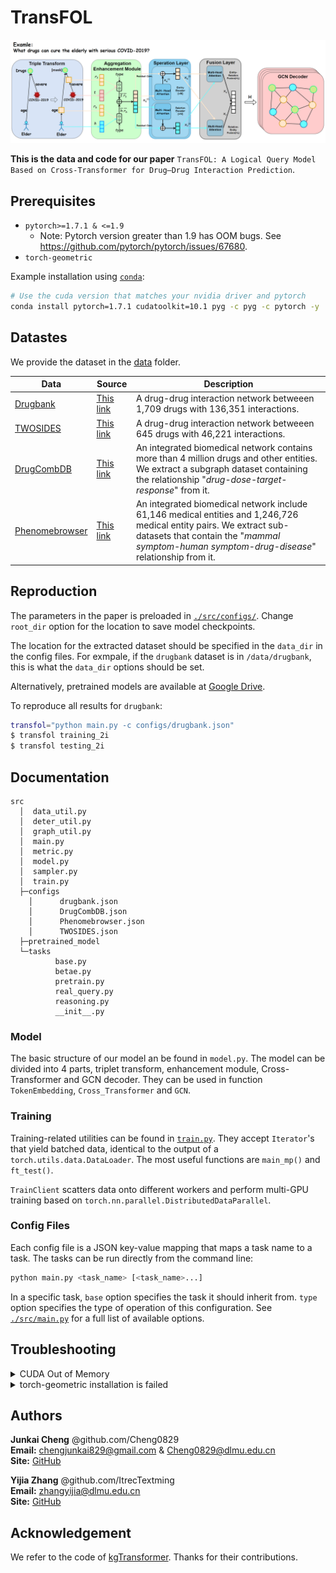 # TransFOL


![ ](figure/3-2.png)

**This is the data and code for our paper** `TransFOL: A Logical Query Model Based on Cross-Transformer for Drug–Drug Interaction Prediction`.

## Prerequisites

* `pytorch>=1.7.1 & <=1.9`
  * Note: Pytorch version greater than 1.9 has OOM bugs. See <https://github.com/pytorch/pytorch/issues/67680>.
* `torch-geometric`

Example installation using [`conda`](https://conda.io):

```bash
# Use the cuda version that matches your nvidia driver and pytorch
conda install pytorch=1.7.1 cudatoolkit=10.1 pyg -c pyg -c pytorch -y
```

## Datastes

We provide the dataset in the [data](data/) folder.

| Data | Source | Description |
| --- | --- | --- |
| [Drugbank](data/drugbank/)| [This link](https://bitbucket.org/kaistsystemsbiology/deepddi/src/master/data/) | A drug-drug interaction network betweeen 1,709 drugs with 136,351 interactions. |
| [TWOSIDES](data/TWOSIDES/) | [This link](http://snap.stanford.edu/biodata/datasets/10017/10017-ChChSe-Decagon.html) | A drug-drug interaction network betweeen 645 drugs with 46,221 interactions. |
| [DrugCombDB](data/DrugCombDB) | [This link](http://drugcombdb.denglab.org/) | An integrated biomedical network contains more than 4 million drugs and other entities. We extract a subgraph dataset containing the relationship "*drug-dose-target-response*" from it.|
| [Phenomebrowser](data/Phenomebrowser) | [This link](http://www.phenomebrowser.net/#/) | An integrated biomedical network include  61,146 medical entities and 1,246,726 medical entity pairs.  We extract sub-datasets that contain the "*mammal symptom-human symptom-drug-disease*" relationship from it. |

## Reproduction

The parameters in the paper is preloaded in [`./src/configs/`](src/configs/).
Change `root_dir` option for the location to save model checkpoints.

The location for the extracted dataset
should be specified in the `data_dir` in the config files.
For exmpale, if the `drugbank` dataset is in `/data/drugbank`,
this is what the `data_dir` options should be set.

Alternatively, pretrained models are available
at [Google Drive](https://drive.google.com/drive/folders/1FI4TqRI_bXUSNMAuf0F2qUCmUQGjtn_j).

To reproduce all results for `drugbank`:

```bash
transfol="python main.py -c configs/drugbank.json"
$ transfol training_2i 
$ transfol testing_2i
```

## Documentation

```
src
  │  data_util.py
  │  deter_util.py
  │  graph_util.py
  │  main.py
  │  metric.py
  │  model.py
  │  sampler.py
  │  train.py
  ├─configs
    │      drugbank.json
    │      DrugCombDB.json
    │      Phenomebrowser.json
    │      TWOSIDES.json
  ├─pretrained_model
  └─tasks
          base.py
          betae.py
          pretrain.py
          real_query.py
          reasoning.py
          __init__.py
```

### Model

The basic structure of our model an be found in `model.py`.
The model can be divided into 4 parts, triplet transform, enhancement module, Cross-Transformer and GCN decoder. They can be used in function `TokenEmbedding`, `Cross_Transformer` and `GCN`.

### Training

Training-related utilities can be found in [`train.py`](./src/train.py).
They accept `Iterator`'s that yield batched data,
identical to the output of a `torch.utils.data.DataLoader`.
The most useful functions are `main_mp()` and `ft_test()`.

`TrainClient` scatters data onto different workers
and perform multi-GPU training based on `torch.nn.parallel.DistributedDataParallel`.

### Config Files

Each config file is a JSON key-value mapping that maps a task name to a task.
The tasks can be run directly from the command line:

```bash
python main.py <task_name> [<task_name>...]
```

In a specific task, `base` option specifies the task it should inherit from.
`type` option specifies the type of operation of this configuration.
See [`./src/main.py`](./src/main.py) for a full list of available options.

## Troubleshooting

<details>

<summary>CUDA Out of Memory</summary>

We run experiments with V100(32GB) GPU, please reduce the batch size if you don't have enough resources. Be aware that smaller batch size will hurt the performance for contrastive training
If the issue persists after adjusting batch size, downgrade pytorch to as early as possible (e.g. LTS 1.8.1 as of 2021/03).
This is possibly due to memory issues in higher pytorch versions.
See <https://github.com/pytorch/pytorch/issues/67680> for more information.

</details>

<details>

<summary>torch-geometric installation is failed</summary>

Please try downgrading the cuda version. Due to library dependency, torch_cluster, torch_scatter, torch_sparse and torch_spline_conv are required to install torch-geometric installations.

</details>

## Authors

**Junkai Cheng** @github.com/Cheng0829 \
**Email:** chengjunkai829@gmail.com & Cheng0829@dlmu.edu.cn \
**Site:** [GitHub](https://github.com/Cheng0829)

**Yijia Zhang** @github.com/ItrecTextming \
**Email:** zhangyijia@dlmu.edu.cn \
**Site:** [GitHub](https://github.com/ItrecTextming)

## Acknowledgement

We refer to the code of [kgTransformer](https://github.com/THUDM/kgTransformer). Thanks for their contributions.

